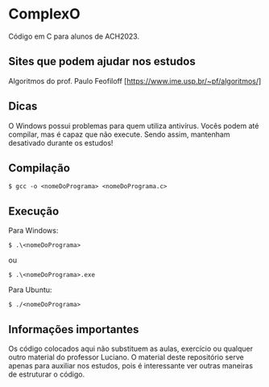 # ComplexO
Código em C para alunos de ACH2023.

## Sites que podem ajudar nos estudos

Algoritmos do prof. Paulo Feofiloff
[https://www.ime.usp.br/~pf/algoritmos/]

## Dicas

O Windows possui problemas para quem utiliza antivírus. Vocês podem até compilar, mas é capaz que não execute. Sendo assim, mantenham desativado durante os estudos!

## Compilação

```
$ gcc -o <nomeDoPrograma> <nomeDoPrograma.c>
```

## Execução

Para Windows: 
```
$ .\<nomeDoPrograma>
```
ou 
```
$ .\<nomeDoPrograma>.exe
```
Para Ubuntu: 
```
$ ./<nomeDoPrograma>
```

## Informações importantes

Os código colocados aqui não substituem as aulas, exercício ou qualquer outro material do professor Luciano. O material deste repositório serve apenas para auxiliar nos estudos, pois é interessante ver outras maneiras de estruturar o código.
